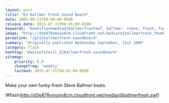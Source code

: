 ```yaml
---
layout: post
title: "DJ Ballmer Fresh Sound Board"
date: 2005-09-21T00:00:00-0500
release_date: 2015-07-31T08:45:09-0500
keywords: "beatsflashmediadjballmerfreshswf, ballmer, steve, fresh, funky"
image: "http://d3e878vmunx8cm.cloudfront.net/media/djballmerfresh_thumb.png"
permalink: "/p/djballmerfresh-soundboard"
summary: "Originally published Wednesday September, 21st 2005"
category: flash
hashtag: "#axisofstevil_djballmerfresh-soundboard"
sitemap:
    priority: 0.9
    changefreq: 'weekly'
    lastmod: 2015-07-31T08:45:09-0500
---
```


Make your own funky-fresh Steve Ballmer beats.

!#flash(http://d3e878vmunx8cm.cloudfront.net/media/djballmerfresh.swf)

